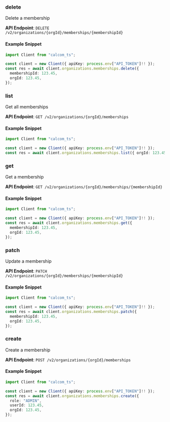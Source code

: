 
### delete <a name="delete"></a>
Delete a membership



**API Endpoint**: `DELETE /v2/organizations/{orgId}/memberships/{membershipId}`

#### Example Snippet

```typescript
import Client from "calcom_ts";

const client = new Client({ apiKey: process.env["API_TOKEN"]!! });
const res = await client.organizations.memberships.delete({
  membershipId: 123.45,
  orgId: 123.45,
});
```

### list <a name="list"></a>
Get all memberships



**API Endpoint**: `GET /v2/organizations/{orgId}/memberships`

#### Example Snippet

```typescript
import Client from "calcom_ts";

const client = new Client({ apiKey: process.env["API_TOKEN"]!! });
const res = await client.organizations.memberships.list({ orgId: 123.45 });
```

### get <a name="get"></a>
Get a membership



**API Endpoint**: `GET /v2/organizations/{orgId}/memberships/{membershipId}`

#### Example Snippet

```typescript
import Client from "calcom_ts";

const client = new Client({ apiKey: process.env["API_TOKEN"]!! });
const res = await client.organizations.memberships.get({
  membershipId: 123.45,
  orgId: 123.45,
});
```

### patch <a name="patch"></a>
Update a membership



**API Endpoint**: `PATCH /v2/organizations/{orgId}/memberships/{membershipId}`

#### Example Snippet

```typescript
import Client from "calcom_ts";

const client = new Client({ apiKey: process.env["API_TOKEN"]!! });
const res = await client.organizations.memberships.patch({
  membershipId: 123.45,
  orgId: 123.45,
});
```

### create <a name="create"></a>
Create a membership



**API Endpoint**: `POST /v2/organizations/{orgId}/memberships`

#### Example Snippet

```typescript
import Client from "calcom_ts";

const client = new Client({ apiKey: process.env["API_TOKEN"]!! });
const res = await client.organizations.memberships.create({
  role: "ADMIN",
  userId: 123.45,
  orgId: 123.45,
});
```
